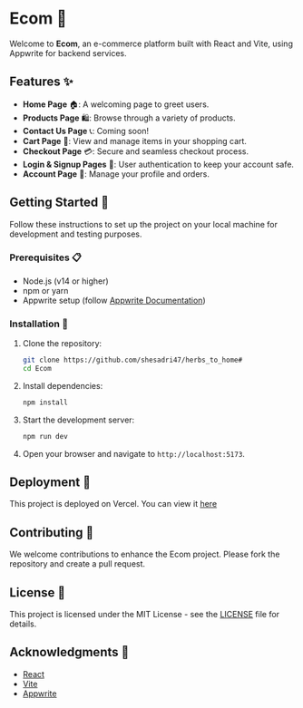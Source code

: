 # Ecom 🛒

Welcome to **Ecom**, an e-commerce platform built with React and Vite, using Appwrite for backend services. 

## Features ✨

- **Home Page** 🏠: A welcoming page to greet users.
- **Products Page** 🛍️: Browse through a variety of products.
- **Contact Us Page** 📞: Coming soon!
- **Cart Page** 🛒: View and manage items in your shopping cart.
- **Checkout Page** 💳: Secure and seamless checkout process.
- **Login & Signup Pages** 🔐: User authentication to keep your account safe.
- **Account Page** 👤: Manage your profile and orders.

## Getting Started 🚀

Follow these instructions to set up the project on your local machine for development and testing purposes.

### Prerequisites 📋

- Node.js (v14 or higher)
- npm or yarn
- Appwrite setup (follow [Appwrite Documentation](https://appwrite.io/docs))

### Installation 🔧

1. Clone the repository:
   ```bash
   git clone https://github.com/shesadri47/herbs_to_home#
   cd Ecom
   ```

2. Install dependencies:
   ```bash
   npm install
   ```

3. Start the development server:
   ```bash
   npm run dev
   ```

4. Open your browser and navigate to `http://localhost:5173`.

## Deployment 🚀

This project is deployed on Vercel. You can view it [here](https://herbs-to-home.vercel.app/)

## Contributing 🤝

We welcome contributions to enhance the Ecom project. Please fork the repository and create a pull request.

## License 📄

This project is licensed under the MIT License - see the [LICENSE](LICENSE) file for details.

## Acknowledgments 🙌

- [React](https://reactjs.org/)
- [Vite](https://vitejs.dev/)
- [Appwrite](https://appwrite.io/)


